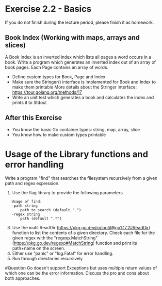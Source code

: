 # Exercise 2.2 - Basics

If you do not finish during the lecture period, please finish it as homework.

## Book Index (Working with maps, arrays and slices)

A Book Index is an inverted index which lists all pages a word occurs in a book.
Write a program which generates an inverted index out of an array of book pages.
Each Page contains an array of words.

- Define custom types for Book, Page and Index
- Make sure the Stringer() interface is implemented for Book and Index to make them printable
  More details about the Stringer interface: https://tour.golang.org/methods/17
- Write an unit test which generates a book and calculates the index and prints it to Stdout

## After this Exercise
- You know the basic Go container types: string, map, array, slice
- You know how to make custom types printable

# Usage of the Library functions and error handling
Write a program "find" that searches the filesystem recursively from a given path and regex expression. 

1. Use the flag library to provide the following parameters 
```
   Usage of find:
   -path string
       path to search (default ".")
   -regex string
       path (default ".*")
```

3. Use the ioutil.ReadDir (https://pkg.go.dev/io/ioutil@go1.17.2#ReadDir) function to list the contents of a given directory. Check each file for the given regex with the 
   "regexp.MatchString" (https://pkg.go.dev/regexp#MatchString) function and print its path+name on the screen.
4. Either use "panic" or "log.Fatal" for error handling.
5. Run through directories recursively
 
#Question
Go doesn't support Exceptions but uses multiple return values of which one can be the error information.
Discuss the pro and cons about both approaches.
